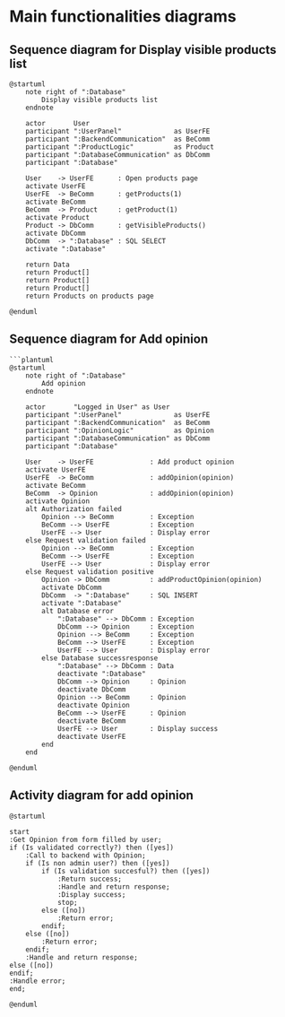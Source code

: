 # Main functionalities diagrams
## Sequence diagram for Display visible products list
```plantuml
@startuml
    note right of ":Database"
        Display visible products list
    endnote
    
    actor       User
    participant ":UserPanel"             as UserFE
    participant ":BackendCommunication"  as BeComm
    participant ":ProductLogic"          as Product
    participant ":DatabaseCommunication" as DbComm
    participant ":Database"
    
    User    -> UserFE      : Open products page
    activate UserFE
    UserFE  -> BeComm      : getProducts(1)
    activate BeComm
    BeComm  -> Product     : getProduct(1)
    activate Product
    Product -> DbComm      : getVisibleProducts()
    activate DbComm
    DbComm  -> ":Database" : SQL SELECT
    activate ":Database"
    
    return Data
    return Product[]
    return Product[]
    return Product[]
    return Products on products page
    
@enduml
```
## Sequence diagram for Add opinion
```plantuml
```plantuml
@startuml
    note right of ":Database"
        Add opinion
    endnote
    
    actor       "Logged in User" as User
    participant ":UserPanel"             as UserFE
    participant ":BackendCommunication"  as BeComm
    participant ":OpinionLogic"          as Opinion
    participant ":DatabaseCommunication" as DbComm
    participant ":Database"
    
    User    -> UserFE              : Add product opinion
    activate UserFE
    UserFE  -> BeComm              : addOpinion(opinion)
    activate BeComm
    BeComm  -> Opinion             : addOpinion(opinion)
    activate Opinion
    alt Authorization failed
        Opinion --> BeComm         : Exception
        BeComm --> UserFE          : Exception
        UserFE --> User            : Display error
    else Request validation failed
        Opinion --> BeComm         : Exception
        BeComm --> UserFE          : Exception
        UserFE --> User            : Display error
    else Request validation positive
        Opinion -> DbComm          : addProductOpinion(opinion)
        activate DbComm
        DbComm  -> ":Database"     : SQL INSERT
        activate ":Database"
        alt Database error
            ":Database" --> DbComm : Exception
            DbComm --> Opinion     : Exception
            Opinion --> BeComm     : Exception
            BeComm --> UserFE      : Exception
            UserFE --> User        : Display error
        else Database successresponse
            ":Database" --> DbComm : Data
            deactivate ":Database"
            DbComm --> Opinion     : Opinion
            deactivate DbComm
            Opinion --> BeComm     : Opinion
            deactivate Opinion
            BeComm --> UserFE      : Opinion
            deactivate BeComm
            UserFE --> User        : Display success
            deactivate UserFE
        end
    end
    
@enduml
```
## Activity diagram for add opinion
```plantuml
@startuml

start
:Get Opinion from form filled by user;
if (Is validated correctly?) then ([yes])
    :Call to backend with Opinion;
    if (Is non admin user?) then ([yes])
        if (Is validation succesful?) then ([yes])
            :Return success;
            :Handle and return response;
            :Display success;
            stop;
        else ([no])
            :Return error;
        endif;
    else ([no])
        :Return error;
    endif;
    :Handle and return response;
else ([no])
endif;
:Handle error;
end;

@enduml
```